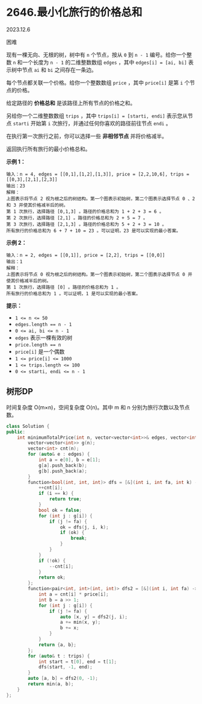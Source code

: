 # 2646.最小化旅行的价格总和

2023.12.6

困难

现有一棵无向、无根的树，树中有 `n` 个节点，按从 `0` 到 `n - 1` 编号。给你一个整数 `n` 和一个长度为 `n - 1` 的二维整数数组 `edges` ，其中 `edges[i] = [ai, bi]` 表示树中节点 `ai` 和 `bi` 之间存在一条边。

每个节点都关联一个价格。给你一个整数数组 `price` ，其中 `price[i]` 是第 `i` 个节点的价格。

给定路径的 **价格总和** 是该路径上所有节点的价格之和。

另给你一个二维整数数组 `trips` ，其中 `trips[i] = [starti, endi]` 表示您从节点 `starti` 开始第 `i` 次旅行，并通过任何你喜欢的路径前往节点 `endi` 。

在执行第一次旅行之前，你可以选择一些 **非相邻节点** 并将价格减半。

返回执行所有旅行的最小价格总和。

**示例 1：**

```
输入：n = 4, edges = [[0,1],[1,2],[1,3]], price = [2,2,10,6], trips = [[0,3],[2,1],[2,3]]
输出：23
解释：
上图表示将节点 2 视为根之后的树结构。第一个图表示初始树，第二个图表示选择节点 0 、2 和 3 并使其价格减半后的树。
第 1 次旅行，选择路径 [0,1,3] 。路径的价格总和为 1 + 2 + 3 = 6 。
第 2 次旅行，选择路径 [2,1] 。路径的价格总和为 2 + 5 = 7 。
第 3 次旅行，选择路径 [2,1,3] 。路径的价格总和为 5 + 2 + 3 = 10 。
所有旅行的价格总和为 6 + 7 + 10 = 23 。可以证明，23 是可以实现的最小答案。
```

**示例 2：**

```
输入：n = 2, edges = [[0,1]], price = [2,2], trips = [[0,0]]
输出：1
解释：
上图表示将节点 0 视为根之后的树结构。第一个图表示初始树，第二个图表示选择节点 0 并使其价格减半后的树。 
第 1 次旅行，选择路径 [0] 。路径的价格总和为 1 。 
所有旅行的价格总和为 1 。可以证明，1 是可以实现的最小答案。
```

**提示：**

- `1 <= n <= 50`
- `edges.length == n - 1`
- `0 <= ai, bi <= n - 1`
- `edges` 表示一棵有效的树
- `price.length == n`
- `price[i]` 是一个偶数
- `1 <= price[i] <= 1000`
- `1 <= trips.length <= 100`
- `0 <= starti, endi <= n - 1`



## 树形DP

时间复杂度 O(m×n)，空间复杂度 O(n)。其中 m 和 n 分别为旅行次数以及节点数。

```c++
class Solution {
public:
    int minimumTotalPrice(int n, vector<vector<int>>& edges, vector<int>& price, vector<vector<int>>& trips) {
        vector<vector<int>> g(n);
        vector<int> cnt(n);
        for (auto& e : edges) {
            int a = e[0], b = e[1];
            g[a].push_back(b);
            g[b].push_back(a);
        }
        function<bool(int, int, int)> dfs = [&](int i, int fa, int k) -> bool {
            ++cnt[i];
            if (i == k) {
                return true;
            }
            bool ok = false;
            for (int j : g[i]) {
                if (j != fa) {
                    ok = dfs(j, i, k);
                    if (ok) {
                        break;
                    }
                }
            }
            if (!ok) {
                --cnt[i];
            }
            return ok;
        };
        function<pair<int, int>(int, int)> dfs2 = [&](int i, int fa) -> pair<int, int> {
            int a = cnt[i] * price[i];
            int b = a >> 1;
            for (int j : g[i]) {
                if (j != fa) {
                    auto [x, y] = dfs2(j, i);
                    a += min(x, y);
                    b += x;
                }
            }
            return {a, b};
        };
        for (auto& t : trips) {
            int start = t[0], end = t[1];
            dfs(start, -1, end);
        }
        auto [a, b] = dfs2(0, -1);
        return min(a, b);
    }
};
```

